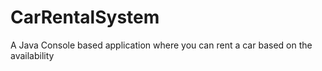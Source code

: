 # CarRentalSystem
A Java Console based application where you can rent a car based on the availability

